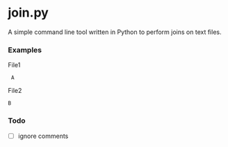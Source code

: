 join.py
=======

A simple command line tool written in Python to perform joins on text files.

### Examples

File1
```
 A
```

File2
```
B
```

### Todo
- [ ] ignore comments

